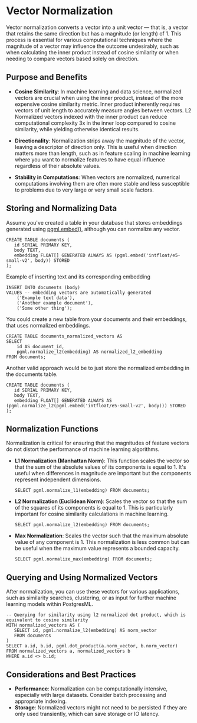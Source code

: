 # Vector Normalization

Vector normalization converts a vector into a unit vector — that is, a vector that retains the same direction but has a magnitude (or length) of 1. This process is essential for various computational techniques where the magnitude of a vector may influence the outcome undesirably, such as when calculating the inner product instead of cosine similarity or when needing to compare vectors based solely on direction.

## Purpose and Benefits

- **Cosine Similarity**: In machine learning and data science, normalized vectors are crucial when using the inner product, instead of the more expensive cosine similarity metric. Inner product inherently requires vectors of unit length to accurately measure angles between vectors. L2 Normalized vectors indexed with the inner product can reduce computational complexity 3x in the inner loop compared to cosine similarity, while yielding otherwise identical results. 

- **Directionality**: Normalization strips away the magnitude of the vector, leaving a descriptor of direction only. This is useful when direction matters more than length, such as in feature scaling in machine learning where you want to normalize features to have equal influence regardless of their absolute values.

- **Stability in Computations**: When vectors are normalized, numerical computations involving them are often more stable and less susceptible to problems due to very large or very small scale factors.

## Storing and Normalizing Data

Assume you've created a table in your database that stores embeddings generated using [pgml.embed()](/docs/open-source/pgml/api/pgml.embed), although you can normalize any vector.

```postgresql
CREATE TABLE documents (
   id SERIAL PRIMARY KEY,
   body TEXT,
   embedding FLOAT[] GENERATED ALWAYS AS (pgml.embed('intfloat/e5-small-v2', body)) STORED
);
```

Example of inserting text and its corresponding embedding

```postgresql
INSERT INTO documents (body)
VALUES -- embedding vectors are automatically generated
    ('Example text data'),
    ('Another example document'),
    ('Some other thing');
```

You could create a new table from your documents and their embeddings, that uses normalized embeddings.  

```postgresql
CREATE TABLE documents_normalized_vectors AS 
SELECT 
    id AS document_id, 
    pgml.normalize_l2(embedding) AS normalized_l2_embedding
FROM documents;
```

Another valid approach would be to just store the normalized embedding in the documents table.

```postgresql
CREATE TABLE documents (
   id SERIAL PRIMARY KEY,
   body TEXT,
   embedding FLOAT[] GENERATED ALWAYS AS (pgml.normalize_l2(pgml.embed('intfloat/e5-small-v2', body))) STORED
);
```

## Normalization Functions
   Normalization is critical for ensuring that the magnitudes of feature vectors do not distort the performance of machine learning algorithms.

- **L1 Normalization (Manhattan Norm)**: This function scales the vector so that the sum of the absolute values of its components is equal to 1. It's useful when differences in magnitude are important but the components represent independent dimensions.
    
    ```postgresql
    SELECT pgml.normalize_l1(embedding) FROM documents;
    ```
  
- **L2 Normalization (Euclidean Norm)**: Scales the vector so that the sum of the squares of its components is equal to 1. This is particularly important for cosine similarity calculations in machine learning.

    ```postgresql
    SELECT pgml.normalize_l2(embedding) FROM documents;
    ```
  
- **Max Normalization**: Scales the vector such that the maximum absolute value of any component is 1. This normalization is less common but can be useful when the maximum value represents a bounded capacity.

    ```postgresql
    SELECT pgml.normalize_max(embedding) FROM documents;
    ```

## Querying and Using Normalized Vectors
   After normalization, you can use these vectors for various applications, such as similarity searches, clustering, or as input for further machine learning models within PostgresML.

```postgresql
-- Querying for similarity using l2 normalized dot product, which is equivalent to cosine similarity
WITH normalized_vectors AS (
   SELECT id, pgml.normalize_l2(embedding) AS norm_vector
   FROM documents
)
SELECT a.id, b.id, pgml.dot_product(a.norm_vector, b.norm_vector)
FROM normalized_vectors a, normalized_vectors b
WHERE a.id <> b.id;
```

## Considerations and Best Practices
   
- **Performance**: Normalization can be computationally intensive, especially with large datasets. Consider batch processing and appropriate indexing.
- **Storage**: Normalized vectors might not need to be persisted if they are only used transiently, which can save storage or IO latency.
